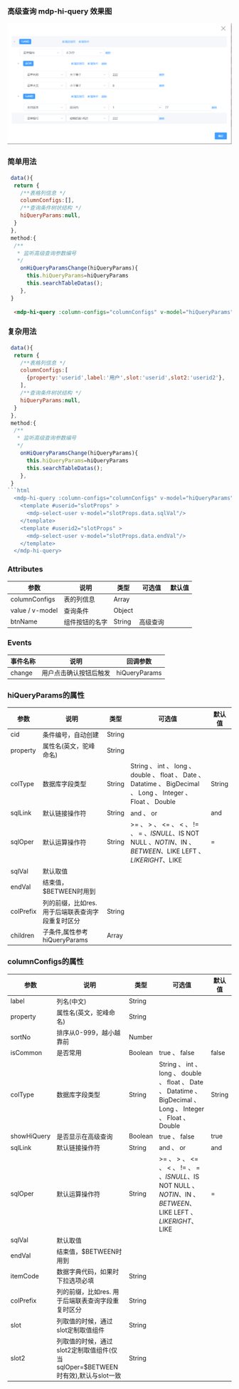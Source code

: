### 高级查询 mdp-hi-query 效果图   
![mdp-hi-query](/docs/images/ui-components/hi-query.jpg)  

### 简单用法

```js
 data(){
  return {
    /**表格列信息 */
    columnConfigs:[],
    /**查询条件树状结构 */
    hiQueryParams:null,
  }
 },
 method:{
  /**
   * 监听高级查询参数编号
   */
    onHiQueryParamsChange(hiQueryParams){
      this.hiQueryParams=hiQueryParams
      this.searchTableDatas();
    }, 
 }

```
```html
  <mdp-hi-query :column-configs="columnConfigs" v-model="hiQueryParams" @change="onHiQueryParamsChange"/>
```

### 复杂用法

```js
 data(){
  return {
    /**表格列信息 */
    columnConfigs:[
      {property:'userid',label:'用户',slot:'userid',slot2:'userid2'}, 
    ],
    /**查询条件树状结构 */
    hiQueryParams:null,
  }
 },
 method:{
  /**
   * 监听高级查询参数编号
   */
    onHiQueryParamsChange(hiQueryParams){
      this.hiQueryParams=hiQueryParams
      this.searchTableDatas();
    }, 
 }
```html
  <mdp-hi-query :column-configs="columnConfigs" v-model="hiQueryParams" @change="onHiQueryParamsChange" btn-name="配置条件">
    <template #userid="slotProps" >
      <mdp-select-user v-model="slotProps.data.sqlVal"/>
    </template> 
    <template #userid2="slotProps" >
      <mdp-select-user v-model="slotProps.data.endVal"/>
    </template> 
  </mdp-hi-query>
```


### Attributes
|参数|说明|类型|可选值|默认值|
|--------|------|--------|-----------------|----------------|
|columnConfigs|表的列信息|Array
|value / v-model|查询条件|Object 
|btnName|组件按钮的名字|String|高级查询


### Events
|事件名称|说明|回调参数|
|--------|------|--------|
change|用户点击确认按钮后触发|hiQueryParams
 
### hiQueryParams的属性

|参数|说明|类型|可选值|默认值|
|--------|------|--------|-----------------|----------------|
cid|条件编号，自动创建| String  
property|属性名(英文，驼峰命名)| String  
colType|数据库字段类型| String | String 、 int 、 long 、 double 、 float 、 Date 、 Datatime 、 BigDecimal 、 Long 、 Integer 、 Float 、 Double | String 
sqlLink|默认链接操作符| String | and 、 or  | and
sqlOper|默认运算操作符| String | >= 、 > 、 <= 、 < 、 != 、 = 、$IS NULL 、$IS NOT NULL 、$NOT IN 、$IN 、$BETWEEN 、$LIKE LEFT 、$LIKE RIGHT 、$LIKE | = 
sqlVal|默认取值
endVal|结束值，$BETWEEN时用到
colPrefix|列的前缀，比如res. 用于后端联表查询字段重复时区分| String  
children|子条件,属性参考 hiQueryParams |Array 


### columnConfigs的属性

|参数|说明|类型|可选值|默认值|
|--------|------|--------|-----------------|----------------|
label|列名(中文) | String 
property|属性名(英文，驼峰命名)| String 
sortNo|排序从0-999，越小越靠前| Number 
isCommon|是否常用| Boolean | true 、 false | false  
colType|数据库字段类型| String  | String 、 int 、 long 、 double 、 float 、 Date 、 Datatime 、 BigDecimal 、 Long 、 Integer 、 Float 、 Double | String 
showHiQuery|是否显示在高级查询| Boolean | true 、 false | true
sqlLink|默认链接操作符| String  | and 、 or  | and
sqlOper|默认运算操作符| String | >= 、 > 、 <= 、 < 、 != 、 = 、$IS NULL 、$IS NOT NULL 、$NOT IN 、$IN 、$BETWEEN 、$LIKE LEFT 、$LIKE RIGHT 、$LIKE | = 
sqlVal|默认取值
endVal|结束值，$BETWEEN时用到
itemCode|数据字典代码，如果时下拉选项必填| String 
colPrefix|列的前缀，比如res. 用于后端联表查询字段重复时区分| String   
slot|列取值的时候，通过slot定制取值组件|String
slot2|列取值的时候，通过slot2定制取值组件(仅当sqlOper=$BETWEEN时有效),默认与slot一致|String
